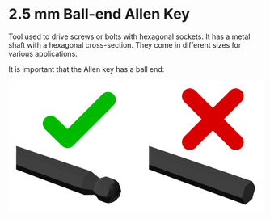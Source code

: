 # 2.5 mm Ball-end Allen Key

Tool used to drive screws or bolts with hexagonal sockets. It has a metal shaft with a hexagonal cross-section. They come in different sizes for various applications.

It is important that the Allen key has a ball end:

![](diagram/AllenKeyBall.png)